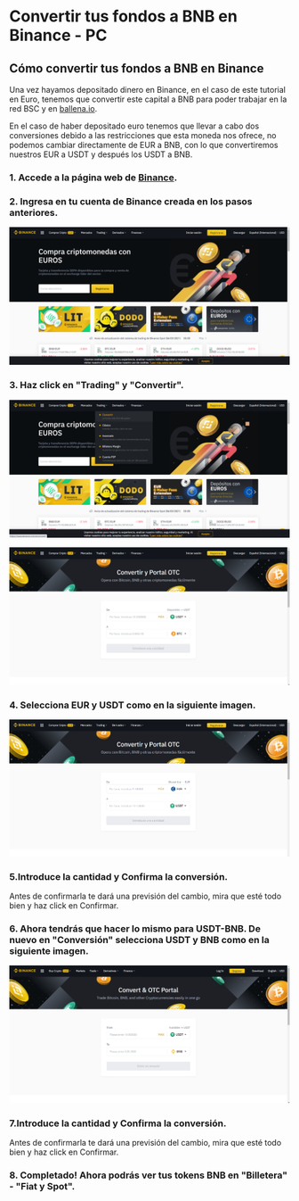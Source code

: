 # Convertir tus fondos a BNB en Binance - PC

## Cómo convertir tus fondos a BNB en Binance

Una vez hayamos depositado dinero en Binance, en el caso de este tutorial en Euro, tenemos que convertir este capital a BNB para poder trabajar en la red BSC y en [ballena.io](https://ballena.io/). 

En el caso de haber depositado euro tenemos que llevar a cabo dos conversiones debido a las restricciones que esta moneda nos ofrece, no podemos cambiar directamente de EUR a BNB, con lo que convertiremos nuestros EUR a USDT y después los USDT a BNB.



### 1. Accede a la página web de [Binance](https://www.binance.com/es).

### 2. Ingresa en tu cuenta de Binance creada en los pasos anteriores.



![](../../../../.gitbook/assets/1%20%284%29.png)



### 3. Haz click en "Trading" y "Convertir".



![](../../../../.gitbook/assets/2%20%282%29.png)



![](../../../../.gitbook/assets/3%20%282%29.png)



### 4. Selecciona EUR y USDT como en la siguiente imagen.



![](../../../../.gitbook/assets/4%20%284%29.png)

### 5.Introduce la cantidad y Confirma la conversión.

Antes de confirmarla te dará una previsión del cambio, mira que esté todo bien y haz click en Confirmar.



### 6. Ahora tendrás que hacer lo mismo para USDT-BNB. De nuevo en "Conversión" selecciona USDT y BNB como en la siguiente imagen.



![](../../../../.gitbook/assets/5%20%281%29.png)

### 7.Introduce la cantidad y Confirma la conversión.

Antes de confirmarla te dará una previsión del cambio, mira que esté todo bien y haz click en Confirmar.



### 8. Completado! Ahora podrás ver tus tokens BNB en "Billetera" - "Fiat y Spot".








